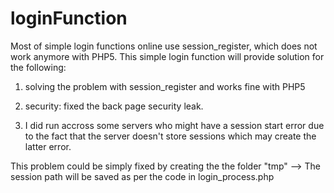 loginFunction
=============
Most of simple login functions online use session_register, which does not work anymore with PHP5.
This simple login function will provide solution for the following:

1) solving the problem with session_register and works fine with PHP5

2) security: fixed the back page security leak. 

3) I did run accross some servers who might have a session start error due to the fact that the server doesn't store sessions which may create the latter error. 

This problem could be simply fixed by creating the  the folder "tmp" --> The session path will be saved as per the code in login_process.php
